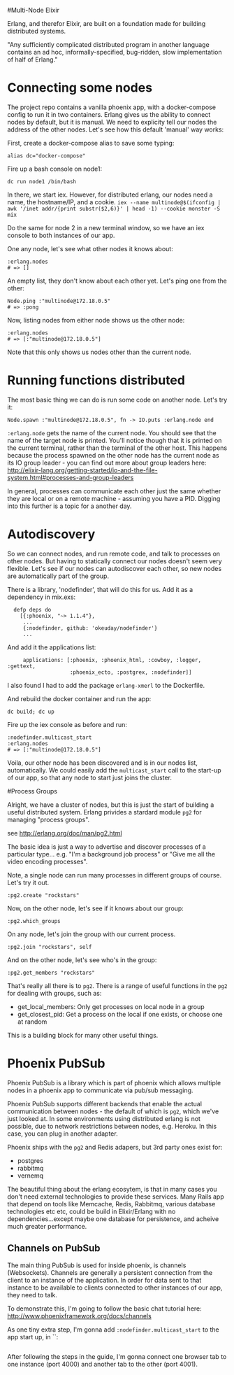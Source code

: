 #Multi-Node Elixir

Erlang, and therefor Elixir, are built on a foundation made for building distributed systems.

"Any sufficiently complicated distributed program in another language contains an ad hoc, informally-specified, bug-ridden, slow implementation of half of Erlang."

# Connecting some nodes
The project repo contains a vanilla phoenix app, with a docker-compose config to run it in two containers.
Erlang gives us the ability to connect nodes by default, but it is manual. We need to explicity tell our nodes the address of the
other nodes. Let's see how this default 'manual' way works:

First, create a docker-compose alias to save some typing:

`alias dc="docker-compose"`

Fire up a bash console on node1:

`dc run node1 /bin/bash`

In there, we start iex. However, for distributed erlang, our nodes need a name, the hostname/IP, and a cookie.
`iex --name multinode@$(ifconfig | awk '/inet addr/{print substr($2,6)}' | head -1) --cookie monster -S mix`

Do the same for node 2 in a new terminal window, so we have an iex console to both instances of our app.

One any node, let's see what other nodes it knows about:

```
:erlang.nodes
# => []
```

An empty list, they don't know about each other yet. Let's ping one from the other:

```
Node.ping :"multinode@172.18.0.5"
# => :pong
```

Now, listing nodes from either node shows us the other node:

```
:erlang.nodes
# => [:"multinode@172.18.0.5"]
```
Note that this only shows us nodes other than the current node.

# Running functions distributed
The most basic thing we can do is run some code on another node. Let's try it:

```
Node.spawn :"multinode@172.18.0.5", fn -> IO.puts :erlang.node end
```

`:erlang.node` gets the name of the current node. You should see that the name of the target node is printed. You'll notice though
that it is printed on the current terminal, rather than the terminal of the other host. This happens because the process spawned on the
other node has the current node as its IO group leader - you can find out more about group leaders here: http://elixir-lang.org/getting-started/io-and-the-file-system.html#processes-and-group-leaders

In general, processes can communicate each other just the same whether they are local or on a remote machine - assuming you have a PID. Digging into this further
is a topic for a another day.

# Autodiscovery
So we can connect nodes, and run remote code, and talk to processes on other nodes. But having to statically connect our nodes doesn't seem
very flexible. Let's see if our nodes can autodiscover each other, so new nodes are automatically part of the group.

There is a library, 'nodefinder', that will do this for us. Add it as a dependency in mix.exs:

```
  defp deps do
    [{:phoenix, "~> 1.1.4"},
     ...
     {:nodefinder, github: 'okeuday/nodefinder'}
     ...
```

And add it the applications list:
```
     applications: [:phoenix, :phoenix_html, :cowboy, :logger, :gettext,
                    :phoenix_ecto, :postgrex, :nodefinder]]
```
I also found I had to add the package `erlang-xmerl` to the Dockerfile.

And rebuild the docker container and run the app:

```
dc build; dc up
```
Fire up the iex console as before and run:
```
:nodefinder.multicast_start
:erlang.nodes
# => [:"multinode@172.18.0.5"]
```
Voila, our other node has been discovered and is in our nodes list, automatically. We could easily add the `multicast_start` call to the start-up
of our app, so that any node to start just joins the cluster.

#Process Groups

Alright, we have a cluster of nodes, but this is just the start of building a useful distributed system.
Erlang privides a stardard module `pg2` for managing "process groups".

see http://erlang.org/doc/man/pg2.html

The basic idea is just a way to advertise and discover processes of a particular type...
e.g. "I'm a background job process" or "Give me all the video encoding processes".

Note, a single node can run many processes in different groups of course. Let's try it out.

```
:pg2.create "rockstars"
```
Now, on the other node, let's see if it knows about our group:
```
:pg2.which_groups
```
On any node, let's join the group with our current process.
```
:pg2.join "rockstars", self
```
And on the other node, let's see who's in the group:
```
:pg2.get_members "rockstars"
```
That's really all there is to `pg2`. There is a range
of useful functions in the `pg2` for dealing with groups, such as:
 - get_local_members: Only get processes on local node in a group
 - get_closest_pid: Get a process on the local if one exists, or choose one at random

This is a building block for many other useful things.

# Phoenix PubSub
Phoenix PubSub is a library which is part of phoenix which allows multiple nodes in a
phoenix app to communicate via pub/sub messaging.

Phoenix PubSub supports different backends that enable the actual communication between nodes - the default of which is
`pg2`, which we've just looked at. In some environments using distributed erlang is not possible,
due to network restrictions between nodes, e.g. Heroku. In this case, you can plug in another adapter.

Phoenix ships with the `pg2` and Redis adapers, but 3rd party ones exist for:
 - postgres
 - rabbitmq
 - vernemq

The beautiful thing about the erlang ecosytem, is that in many cases you don't need external technologies
to provide these services. Many Rails app that depend on tools like Memcache, Redis, Rabbitmq, various database
technologies etc etc, could be build in Elixir/Erlang with no dependencies...except maybe one database for persistence,
and acheive much greater performance.

## Channels on PubSub
The main thing PubSub is used for inside phoenix, is channels (Websockets). Channels are generally
a persistent connection from the client to an instance of the application. In order for data sent
to that instance to be available to clients connected to other instances of our app, they need to talk.

To demonstrate this, I'm going to follow the basic chat tutorial here:
http://www.phoenixframework.org/docs/channels

As one tiny extra step, I'm gonna add `:nodefinder.multicast_start` to the app start up, in
``:
```
```

After following the steps in the guide, I'm gonna connect one browser tab to one instance (port 4000)
and another tab to the other (port 4001).
